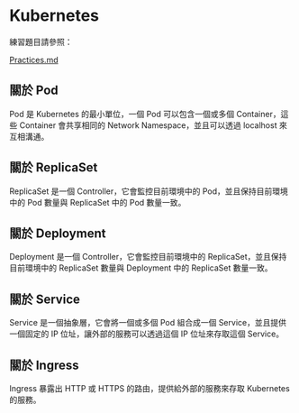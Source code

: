 # Kubernetes

練習題目請參照：

[Practices.md](Practices.md)

## 關於 Pod 
Pod 是 Kubernetes 的最小單位，一個 Pod 可以包含一個或多個 Container，這些 Container 會共享相同的 Network Namespace，並且可以透過 localhost 來互相溝通。

## 關於 ReplicaSet
ReplicaSet 是一個 Controller，它會監控目前環境中的 Pod，並且保持目前環境中的 Pod 數量與 ReplicaSet 中的 Pod 數量一致。

## 關於 Deployment
Deployment 是一個 Controller，它會監控目前環境中的 ReplicaSet，並且保持目前環境中的 ReplicaSet 數量與 Deployment 中的 ReplicaSet 數量一致。

## 關於 Service
Service 是一個抽象層，它會將一個或多個 Pod 組合成一個 Service，並且提供一個固定的 IP 位址，讓外部的服務可以透過這個 IP 位址來存取這個 Service。

## 關於 Ingress
Ingress 暴露出 HTTP 或 HTTPS 的路由，提供給外部的服務來存取 Kubernetes 的服務。

